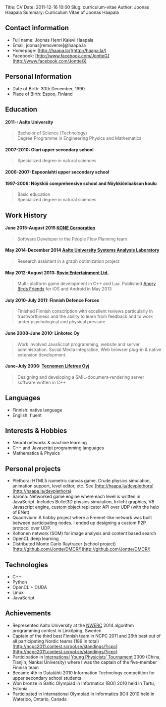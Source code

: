 Title: CV
Date: 2011-12-16 10:00
Slug: curriculum-vitae
Author: Joonas Haapala
Summary: Curriculum Vitae of Joonas Haapala

## Contact information

* Full name: Joonas Henri Kalevi Haapala
* Email: joonas[removeme]@haapa.la
* Homepage: [http://haapa.la/](http://haapa.la/)
* Facebook: [http://www.facebook.com/JontteG](http://www.facebook.com/JontteG)

## Personal Information

* Date of Birth: 30th December, 1990
* Place of Birth: Espoo, Finland

## Education

#### 2011-: Aalto University
> Bachelor of Science (Technology)  
> Degree Programme in Engineering Physics and Mathematics
#### 2007-2010: Olari upper secondary school
> Specialized degree in natural sciences
#### 2006-2007: Espoonlahti upper secondary school
#### 1997-2006: Nöykkiö comprehensive school and Nöykkiönlaakson koulu
> Basic education  
> Specialized degree in natural sciences

## Work History

#### June 2015-August 2015 **[KONE Corporation](http://www.kone.com/en/)**
> Software Developer in the People Flow Planning team

#### May 2014-December 2014 **[Aalto University Systems Analysis Laboratory](http://sal.aalto.fi/en/)**
> Research assistant in a graph optimization project

#### May 2012-August 2013: **[Rovio Entertainment Ltd.](http://www.rovio.com/)**
> Multi-platform game development in C++ and Lua. Published [Angry Birds Friends](https://play.google.com/store/apps/details?id=com.rovio.angrybirdsfriends) for iOS and Android in May 2013

#### July 2010-July 2011: **Finnish Defence Forces**  
> Finished Finnish conscription with excellent reviews particularly in trustworthiness and the ability to learn from feedback and to work under psychological and physical pressure.

#### June 2008-June 2010: **Linkotec Oy**  
> Work involved JavaScript programming, website and server administration. Social Media integration, Web browser plug-in & native extension development.


#### June-July 2006: **[Tecnomen Lifetree Oyj](http://www.tecnotree.com/)**  
> Designing and developing a SMIL-document-rendering server software written in C++

## Languages
* Finnish: native language  
* English: fluent

## Interests & Hobbies

* Neural networks & machine learning
* C++ and Javascript programming languages
* Mathematics & Physics

## Personal projects

* Plethora: HTML5 isometric canvas game. Crude physics simulation, animation support, level editor, etc. See [http://haapa.la/devplethora](http://haapa.la/devplethora)
* Sarona: Networked game engine where each level is written in JavaScript. Includes Bullet3D physics simulation, Irrlicht graphics, V8 Javascript engine, custom object replicator API over UDP (with the help of ENet)
* Quadrivium: A hobby project where a Freenet-like network was built between participating nodes. I ended up designing a custom P2P protocol over UDP.
* Kohonen network (SOM) for image analysis and content based search
* OpenCL deep learning
* Distributed Monte Carlo Raytracer (school project) [http://github.com/Jontte/DMCR/](http://github.com/Jontte/DMCR/)

## Technologies
* C++
* Python
* OpenCL + CUDA
* Linux
* JavaScript

## Achievements
* Represented Aalto University at the [NWERC](http://2014.nwerc.eu/) 2014 algorithm programming contest in Linköping, Sweden
* Captain of the third best Finnish team in NCPC 2011 and 26th best out of all participating Nordic teams (189 in total)  [http://ncpc2011.contest.scrool.se/standings/?icpc](http://ncpc2011.contest.scrool.se/standings/?icpc)
* Participation in [International Young Physicists’ Tournament](http://www.iypt.org/) 2009 (China, Tianjin, Nankai University) where I was the captain of the five-member Finnish team
* Became 4th in Datatähti 2010 Information Technology competition for upper secondary school students
* Won bronze in Baltic Olympiad in Informatics (BOI) 2010 held in Tartu, Estonia
* Participated in International Olympiad in Informatics (IOI) 2010 held in Waterloo, Ontario, Canada
